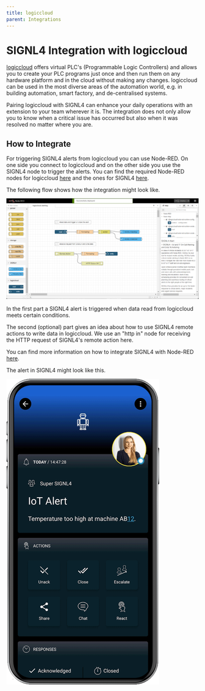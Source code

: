 ```yaml
---
title: logiccloud
parent: Integrations
---
```


# SIGNL4 Integration with logiccloud

[logiccloud](https://logiccloud.com/en/) offers virtual PLC's (Programmable Logic Controllers) and allows you to create your PLC programs just once and then run them on any hardware platform and in the cloud without making any changes. logiccloud can be used in the most diverse areas of the automation world, e.g. in building automation, smart factory, and de-centralised systems.

Pairing logiccloud with SIGNL4 can enhance your daily operations with an extension to your team wherever it is. The integration does not only allow you to know when a critical issue has occurred but also when it was resolved no matter where you are.

## How to Integrate

For triggering SIGNL4 alerts from logiccloud you can use Node-RED. On one side you connect to logiccloud and on the other side you use the SIGNL4 node to trigger the alerts. You can find the required Node-RED nodes for logiccloud [here](https://flows.nodered.org/node/@logiccloud/node-red-runtime-connection) and the ones for SIGNL4 [here](https://flows.nodered.org/node/node-red-contrib-signl4).

The following flow shows how the integration might look like.

![logiccloud](logiccloud-signl4.png)

In the first part a SIGNL4 alert is triggered when data read from logiccloud meets certain conditions.

The second (optional) part gives an idea about how to use SIGNL4 remote actions to write data in logiccloud. We use an "http in" node for receiving the HTTP request of SIGNL4's remote action here. 

You can find more information on how to integrate SIGNL4 with Node-RED [here](https://docs.signl4.com/integrations/node-red/node-red.html).

The alert in SIGNL4 might look like this.

![SIGNL4 Alert](signl4-iot.png)
